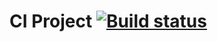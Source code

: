 # CI Project [![Build status](https://ci.appveyor.com/api/projects/status/njkidbiqy629b4bj?svg=true)](https://ci.appveyor.com/project/Vavlauz/pattern2)